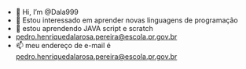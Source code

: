 - 👋 Hi, I’m @Dala999
- 👀 Estou interessado em aprender novas linguagens de programação 
- 🌱 estou aprendendo JAVA script e scratch
- pedro.henriquedalarosa.pereira@escola.pr.gov.br
- 📫 meu endereço de e-mail é pedro.henriquedalarosa.pereira@escola.pr.gov.br


